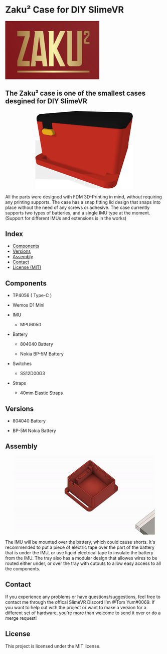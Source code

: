 # **Zaku²** Case for DIY SlimeVR

<img src="Assets/zakulogo.png" width="300">


## The Zaku² case is one of the smallest cases desgined for DIY SlimeVR

<img src="Assets/Main.png" height="250" style="display:block;margin:15px auto">

All the parts were designed with FDM 3D-Printing in mind, without requiring any printing supports.
The case has a snap fitting lid design that snaps into place without the need of any screws or adhesive.
The case currently supports two types of batteries, and a single IMU type at the moment.
(Support for different IMUs and extensions is in the works)

## Index

- [Components](#Components)
- [Versions](#Versions)
- [Assembly](#Assembly)
- [Contact](#Contact)
- [License (MIT)](#License)

## Components

- TP4056 ( Type-C )

- Wemos D1 Mini

- IMU

   - MPU6050
  
- Battery
  
  - 804040 Battery

  - Nokia BP-5M Battery

- Switches

   - SS12D00G3

- Straps

   - 40mm Elastic Straps

## Versions 

- 804040 Battery

- BP-5M Nokia Battery

## Assembly

<img src="Assets/Assembly.gif" height="250" style="display:block;margin:15px auto">

The IMU will be mounted over the battery, which could cause shorts. It's recommended to put a piece of electric tape over the part of the battery that is under the IMU, or use liquid electrical tape to insulate the battery from the IMU. The tray also has a modular design that allowes wires to be routed either under, or over the tray with cutouts to allow easy access to all the components.

## Contact

If you experience any problems or have questions/suggestions, feel free to contact me through the offical SlimeVR Discord I'm @Tom Yum#0069. If you want to help out with the project or want to make a version for a different set of hardware, you're more than welcome to send it over or do a merge request!

## License

This project is licensed under the MIT license.
